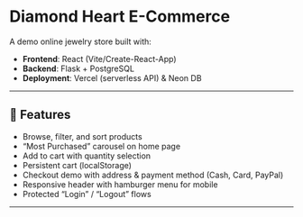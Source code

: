 # Diamond Heart E-Commerce

A demo online jewelry store built with:

- **Frontend**: React (Vite/Create-React-App)  
- **Backend**: Flask + PostgreSQL  
- **Deployment**: Vercel (serverless API) & Neon DB  

---

## 🚀 Features

- Browse, filter, and sort products  
- “Most Purchased” carousel on home page  
- Add to cart with quantity selection  
- Persistent cart (localStorage)  
- Checkout demo with address & payment method (Cash, Card, PayPal)  
- Responsive header with hamburger menu for mobile  
- Protected “Login” / “Logout” flows  

---


